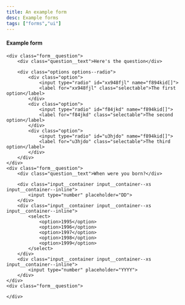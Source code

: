 ```yaml
---
title: An example form
desc: Example forms
tags: ["forms","ui"]
---
```

<form class="form">
    <h4>Example form</h4>

    <div class="form__question">
        <div class="question__text">Here's the question</div>

        <div class="options options--radio">
            <div class="option">            
                <input type="radio" id="xx948fjl" name="f894kid[]">
                <label for="xx948fjl" class="selectable">The first option</label>
            </div>
            <div class="option">       
                <input type="radio" id="f84jkd" name="f894kid[]">
                <label for="f84jkd" class="selectable">The second option</label>
            </div>
            <div class="option">     
                <input type="radio" id="u3hjdo" name="f894kid[]">   
                <label for="u3hjdo" class="selectable">The third option</label>
            </div>
        </div>
    </div>
    <div class="form__question">
        <div class="question__text">When were you born?</div>

        <div class="input__container input__container--xs input__container--inline">
            <input type="number" placeholder="DD">
        </div>
        <div class="input__container input__container--xs input__container--inline">
            <select>
                <option>1995</option>
                <option>1996</option>
                <option>1997</option>
                <option>1998</option>
                <option>1999</option>
            </select>
        </div>
        <div class="input__container input__container--xs input__container--inline">
            <input type="number" placeholder="YYYY">
        </div>
    </div>
    <div class="form__question">

    </div>
</form>